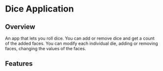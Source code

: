 # Dice Application

## Overview

An app that lets you roll dice. You can add
or remove dice and get a count of the added faces. 
You can modify each individual die, adding or removing 
faces, changing the values of the faces.

## Features

